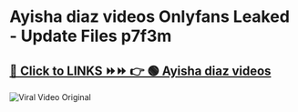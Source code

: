 
 # Ayisha diaz videos Onlyfans Leaked - Update Files p7f3m

## <h2><a href="https://clipsfans.com/Ayisha_diaz_videos&ref=git">🔗 Click to LINKS ⏩⏩ 👉 🟢 Ayisha diaz videos </a></h2>

<a href="https://clipsfans.com/Ayisha_diaz_videos&ref=git" rel="nofollow" data-target="animated-image.originalLink"><img src="https://i.ibb.co.com/xMMVF88/686577567.gif" alt="Viral Video Original" style="max-width: 100%; display: inline-block;" data-target="animated-image.originalImage"></a>

